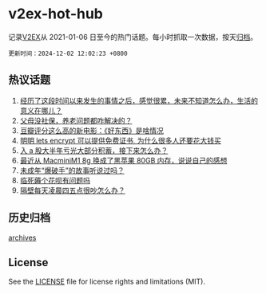 # v2ex-hot-hub

 记录[V2EX](https://www.v2ex.com/)从 2021-01-06 日至今的热门话题。每小时抓取一次数据，按天[归档](archives)。

`更新时间：2024-12-02 12:02:23 +0800`

## 热议话题

1. [经历了这段时间以来发生的事情之后，感觉很累，未来不知道怎么办，生活的意义在哪儿？](https://www.v2ex.com/t/1094079)
1. [父母没社保，养老问题都咋解决的？](https://www.v2ex.com/t/1094208)
1. [豆瓣评分这么高的新电影：《好东西》是啥情况](https://www.v2ex.com/t/1094151)
1. [明明 lets encrypt 可以提供免费证书, 为什么很多人还要花大钱买](https://www.v2ex.com/t/1094129)
1. [入 a 股大半年亏光大部分积蓄，接下来怎么办？](https://www.v2ex.com/t/1094263)
1. [最近从 MacminiM1 8g 换成了黑苹果 80GB 内存，说说自己的感想](https://www.v2ex.com/t/1094099)
1. [未成年“爆破手”的故事听说过吗？](https://www.v2ex.com/t/1094211)
1. [临死薅个花呗有问题吗](https://www.v2ex.com/t/1094219)
1. [隔壁每天凌晨四五点很吵怎么办？](https://www.v2ex.com/t/1094094)

## 历史归档

[archives](archives)

## License

See the [LICENSE](LICENSE) file for license rights and limitations (MIT).
